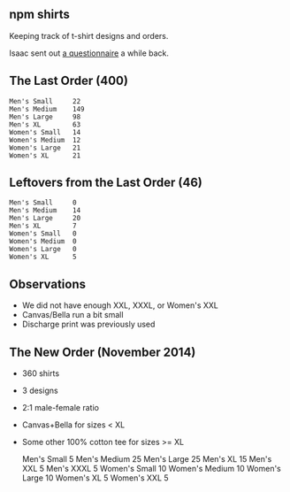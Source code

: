 ## npm shirts

Keeping track of t-shirt designs and orders.

Isaac sent out [a questionnaire](https://docs.google.com/forms/d/1ZbZAXSkR2ltiPWZO7RiuFMzEwnX6ImR2B2Vu0Ag8d48/viewform) a while back.


## The Last Order (400)

    Men's Small     22
    Men's Medium    149
    Men's Large     98
    Men's XL        63
    Women's Small   14
    Women's Medium  12
    Women's Large   21
    Women's XL      21


## Leftovers from the Last Order (46)

    Men's Small     0
    Men's Medium    14
    Men's Large     20
    Men's XL        7
    Women's Small   0
    Women's Medium  0
    Women's Large   0
    Women's XL      5

## Observations

- We did not have enough XXL, XXXL, or Women's XXL
- Canvas/Bella run a bit small
- Discharge print was previously used

## The New Order (November 2014)

- 360 shirts
- 3 designs
- 2:1 male-female ratio
- Canvas+Bella for sizes < XL
- Some other 100% cotton tee for sizes >= XL

    Men's Small      5
    Men's Medium    25
    Men's Large     25
    Men's XL        15
    Men's XXL        5
    Men's XXXL       5
    Women's Small   10
    Women's Medium  10
    Women's Large   10
    Women's XL       5
    Women's XXL      5
